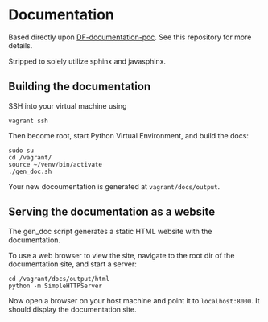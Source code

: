 Documentation
=============

Based directly upon [DF-documentation-poc](https://github.com/magenta-aps/df-documentation-poc).
See this repository for more details.

Stripped to solely utilize sphinx and javasphinx.


## Building the documentation

SSH into your virtual machine using 

    vagrant ssh

Then become root, start Python Virtual Environment, and build the docs:

    sudo su
    cd /vagrant/
    source ~/venv/bin/activate
    ./gen_doc.sh

Your new docoumentation is generated at `vagrant/docs/output`. 


## Serving the documentation as a website

The gen_doc script generates a static HTML website with the documentation. 

To use a web browser to view the site, navigate to the root dir of the documentation site, and start a server:

    cd /vagrant/docs/output/html
    python -m SimpleHTTPServer

Now open a browser on your host machine and point it to `localhost:8000`. It should display the documentation site.
